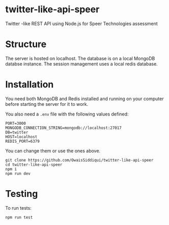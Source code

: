 # twitter-like-api-speer
Twitter -like REST API using Node.js for Speer Technologies assessment

# Structure
The server is hosted on localhost. The database is on a local MongoDB databse instance. The session management uses a local redis database.

# Installation
You need both MongoDB and Redis installed and running on your computer before starting the server for it to work.

You also need a `.env` file with the following values defined:
```
PORT=3000
MONGODB_CONNECTION_STRING=mongodb://localhost:27017
DB=twitter
HOST=localhost
REDIS_PORT=6379
```
You can change them or use the ones above.

```
git clone https://github.com/OwaisSiddiqui/twitter-like-api-speer
cd twitter-like-api-speer
npm i
npm run dev
```

# Testing
To run tests:
```
npm run test
```
